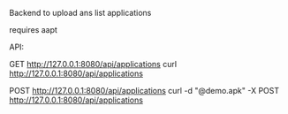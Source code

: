 Backend to upload ans list applications

requires aapt

API:

GET http://127.0.0.1:8080/api/applications
curl http://127.0.0.1:8080/api/applications

POST http://127.0.0.1:8080/api/applications
curl -d "@demo.apk" -X POST http://127.0.0.1:8080/api/applications